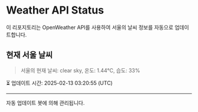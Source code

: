 
# Weather API Status

이 리포지토리는 OpenWeather API를 사용하여 서울의 날씨 정보를 자동으로 업데이트합니다.

## 현재 서울 날씨
> 서울의 현재 날씨: clear sky, 온도: 1.44°C, 습도: 33%

⏳ 업데이트 시간: 2025-02-13 03:20:55 (UTC)

---
자동 업데이트 봇에 의해 관리됩니다.
